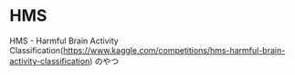 # HMS

HMS - Harmful Brain Activity Classification(https://www.kaggle.com/competitions/hms-harmful-brain-activity-classification)
のやつ